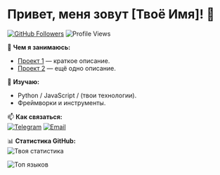 
# Привет, меня зовут [Твоё Имя]! 👋

[![GitHub Followers](https://img.shields.io/github/followers/ТвойUsername?label=Follow%20me&style=social)](https://github.com/festW099)
![Profile Views](https://komarev.com/ghpvc/?username=festW099&color=blueviolet&label=Profile+Views)

🔭 **Чем я занимаюсь:**  
- [Проект 1](ссылка) — краткое описание.  
- [Проект 2](ссылка) — ещё одно описание.  

🌱 **Изучаю:**  
- Python / JavaScript / (твои технологии).  
- Фреймворки и инструменты.  

📫 **Как связаться:**  
[![Telegram](https://img.shields.io/badge/-Telegram-0088cc?style=flat&logo=Telegram&logoColor=white)](https://t.me/oooohioooooo)
[![Email](https://img.shields.io/badge/-Email-D14836?style=flat&logo=Gmail&logoColor=white)](mailto:pervovlasenkovsevolod@gmail.com)

📊 **Статистика GitHub:**  
![Твоя статистика](https://github-readme-stats.vercel.app/api?username=festW099&show_icons=true&theme=radical)

![Топ языков](https://github-readme-stats.vercel.app/api/top-langs/?username=festW099&layout=compact&theme=dark)

